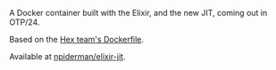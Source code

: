 A Docker container built with the Elixir, and the new JIT, coming out in OTP/24.

Based on the [Hex team's Dockerfile](https://github.com/hexpm/bob/blob/master/priv/scripts/docker/erlang-ubuntu-focal.dockerfile).

Available at [npiderman/elixir-jit](https://hub.docker.com/repository/docker/npiderman/elixir-jit).
